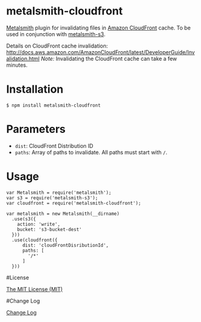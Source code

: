 # metalsmith-cloudfront
[Metalsmith](http://www.metalsmith.io/) plugin for invalidating files in
[Amazon CloudFront](http://docs.aws.amazon.com/AmazonCloudFront/latest/DeveloperGuide/) cache.
To be used in conjunction with [metalsmith-s3](https://github.com/mwishek/metalsmith-s3).

Details on CloudFront cache invalidation: http://docs.aws.amazon.com/AmazonCloudFront/latest/DeveloperGuide/Invalidation.html
*Note:* Invalidating the CloudFront cache can take a few minutes.


# Installation
```
$ npm install metalsmith-cloudfront
```

# Parameters
* `dist`: CloudFront Distribution ID
* `paths`: Array of paths to invalidate. All paths must start with `/`.

# Usage
```node
var Metalsmith = require('metalsmith');
var s3 = require('metalsmith-s3');
var cloudfront = require('metalsmith-cloudfront');

var metalsmith = new Metalsmith(__dirname)
  .use(s3({
    action: 'write',
    bucket: 's3-bucket-dest'
  }))
  .use(cloudfront({
      dist: 'cloudFrontDisributionId',
      paths: [
        '/*'
      ]
  }))
```

#License

[The MIT License (MIT)](/LICENSE)

#Change Log

[Change Log](/CHANGELOG.md)

